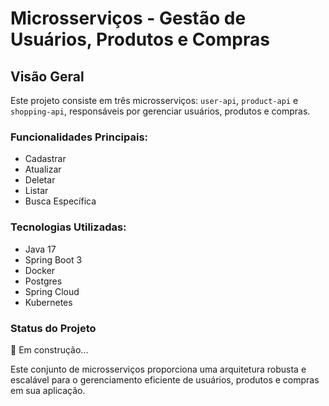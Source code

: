# Microsserviços - Gestão de Usuários, Produtos e Compras

## Visão Geral
Este projeto consiste em três microsserviços: `user-api`, `product-api` e `shopping-api`, responsáveis por gerenciar usuários, produtos e compras.

### Funcionalidades Principais:

- Cadastrar
- Atualizar
- Deletar
- Listar
- Busca Específica

### Tecnologias Utilizadas:

- Java 17
- Spring Boot 3
- Docker
- Postgres
- Spring Cloud
- Kubernetes

### Status do Projeto
🚧 Em construção...

Este conjunto de microsserviços proporciona uma arquitetura robusta e escalável para o gerenciamento eficiente de usuários, produtos e compras em sua aplicação.
